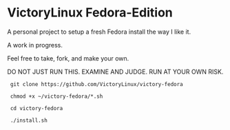 # VictoryLinux Fedora-Edition

A personal project to setup a fresh Fedora install the way I like it. 

A work in progress.

Feel free to take, fork, and make your own.

DO NOT JUST RUN THIS. EXAMINE AND JUDGE. RUN AT YOUR OWN RISK.

     git clone https://github.com/VictoryLinux/victory-fedora
     
     chmod +x ~/victory-fedora/*.sh 

     cd victory-fedora
     
     ./install.sh
